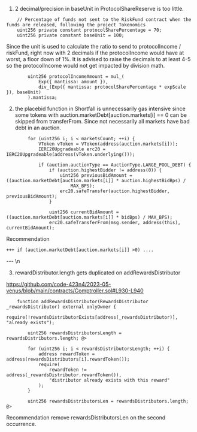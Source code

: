 1. 2 decimal/precision in baseUnit in ProtocolShareReserve is too little.

```solidity
    // Percentage of funds not sent to the RiskFund contract when the funds are released, following the project Tokenomics
    uint256 private constant protocolSharePercentage = 70;
    uint256 private constant baseUnit = 100;
```
Since the unit is used to calculate the ratio to send to protocolIncome / riskFund, right now with 2 decimals if the protocolIncome would have at worst, a floor down of 1%. It is advised to raise the decimals to at least 4-5 so the protocolIncome would not get impacted by division math. 

```solidity
        uint256 protocolIncomeAmount = mul_(
            Exp({ mantissa: amount }),
            div_(Exp({ mantissa: protocolSharePercentage * expScale }), baseUnit)
        ).mantissa;
```


2. the placebid function in Shortfall is unnecessarily gas intensive since some tokens with auction.marketDebt[auction.markets[i] == 0 can be skipped from transferFrom. Since not necessarily all markets have bad debt in an auction.

```solidity
        for (uint256 i; i < marketsCount; ++i) {
            VToken vToken = VToken(address(auction.markets[i]));
            IERC20Upgradeable erc20 = IERC20Upgradeable(address(vToken.underlying()));

            if (auction.auctionType == AuctionType.LARGE_POOL_DEBT) {
                if (auction.highestBidder != address(0)) {
                    uint256 previousBidAmount = ((auction.marketDebt[auction.markets[i]] * auction.highestBidBps) /
                        MAX_BPS);
                    erc20.safeTransfer(auction.highestBidder, previousBidAmount);
                }

                uint256 currentBidAmount = ((auction.marketDebt[auction.markets[i]] * bidBps) / MAX_BPS);
                erc20.safeTransferFrom(msg.sender, address(this), currentBidAmount);
```

Recommendation

```solidity
+++ if (auction.marketDebt[auction.markets[i]] >0) ....
```

--- \n

3. rewardDistributor.length gets duplicated on addRewardsDistributor

https://github.com/code-423n4/2023-05-venus/blob/main/contracts/Comptroller.sol#L930-L940

```solidity
    function addRewardsDistributor(RewardsDistributor _rewardsDistributor) external onlyOwner {
        require(!rewardsDistributorExists[address(_rewardsDistributor)], "already exists");

        uint256 rewardsDistributorsLength = rewardsDistributors.length; @>

        for (uint256 i; i < rewardsDistributorsLength; ++i) {
            address rewardToken = address(rewardsDistributors[i].rewardToken());
            require(
                rewardToken != address(_rewardsDistributor.rewardToken()),
                "distributor already exists with this reward"
            );
        }

        uint256 rewardsDistributorsLen = rewardsDistributors.length; @>

```

Recommendation
remove rewardsDistributorsLen on the second occurrence.